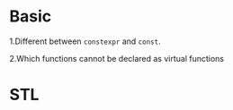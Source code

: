# Basic

1.Different between `constexpr` and `const`.

2.Which functions cannot be declared as virtual functions 



# STL


